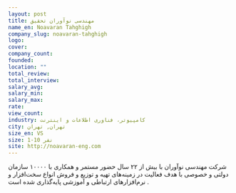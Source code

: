 ```yaml
---
layout: post
title: مهندسی نوآوران تحقیق
name_en: Noavaran Tahghigh
company_slug: noavaran-tahghigh
logo: 
cover: 
company_count:
founded:
location: ""
total_review: 
total_interview: 
salary_avg: 
salary_min: 
salary_max: 
rate: 
view_count: 
industry: کامپیوتر، فناوری اطلاعات و اینترنت
city: تهران, تهران
size_en: VS
size: 1-10 نفر
site: http://noavaran-eng.com
---
```


شرکت مهندسی نوآوران با بیش از ۲۲ سال حضور مستمر و همکاری با ۱۰۰۰۰ سازمان دولتی و خصوصی با هدف فعالیت در زمینه‌های تهیه و توزیع و فروش انواع سخت‌افزار و نرم‌افزارهای ارتباطی و آموزشی پایه‌گذاری شده است .
